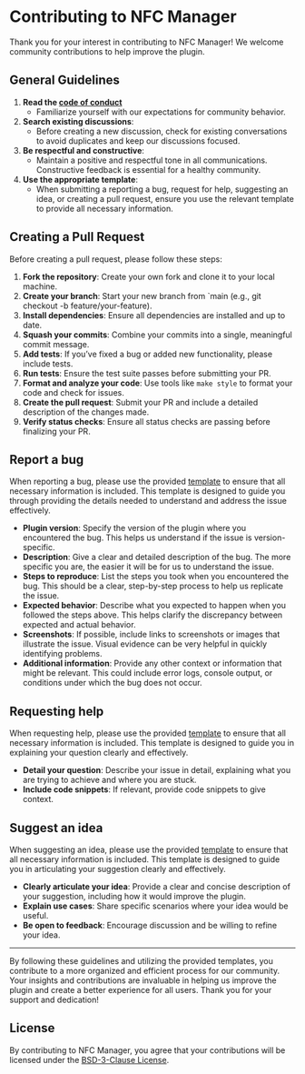 # Contributing to NFC Manager

Thank you for your interest in contributing to NFC Manager! We welcome community contributions to help improve the plugin.

## General Guidelines

1. **Read the [code of conduct](CODE_OF_CONDUCT.md)**
    - Familiarize yourself with our expectations for community behavior.
2. **Search existing discussions**:
    - Before creating a new discussion, check for existing conversations to avoid duplicates and keep our discussions
      focused.
3. **Be respectful and constructive**:
    - Maintain a positive and respectful tone in all communications. Constructive feedback is essential for a healthy
      community.
4. **Use the appropriate template**:
    - When submitting a reporting a bug, request for help, suggesting an idea, or creating a pull request, ensure you
      use the relevant template to provide all necessary information.

## Creating a Pull Request

Before creating a pull request, please follow these steps:

1. **Fork the repository**: Create your own fork and clone it to your local machine.
2. **Create your branch**: Start your new branch from `main (e.g., git checkout -b feature/your-feature).
3. **Install dependencies**: Ensure all dependencies are installed and up to date.
4. **Squash your commits**: Combine your commits into a single, meaningful commit message.
5. **Add tests**: If you’ve fixed a bug or added new functionality, please include tests.
6. **Run tests**: Ensure the test suite passes before submitting your PR.
7. **Format and analyze your code**: Use tools like `make style` to format your code and check for issues.
8. **Create the pull request**: Submit your PR and include a detailed description of the changes made.
9. **Verify status checks**: Ensure all status checks are passing before finalizing your PR.

## Report a bug

When reporting a bug, please use the provided [template](.github/DISCUSSION_TEMPLATE/report-a-bug.yml) to ensure that
all necessary information is included. This template is designed to guide you through providing the details needed to
understand and address the issue effectively.

- **Plugin version**: Specify the version of the plugin where you encountered the bug. This helps us understand if the issue
  is version-specific.
- **Description**: Give a clear and detailed description of the bug. The more specific you are, the easier it will be
  for us to understand the issue.
- **Steps to reproduce**: List the steps you took when you encountered the bug. This should be a clear, step-by-step
  process to help us replicate the issue.
- **Expected behavior**: Describe what you expected to happen when you followed the steps above. This helps clarify the
  discrepancy between expected and actual behavior.
- **Screenshots**: If possible, include links to screenshots or images that illustrate the issue. Visual evidence can be
  very helpful in quickly identifying problems.
- **Additional information**: Provide any other context or information that might be relevant. This could include error
  logs, console output, or conditions under which the bug does not occur.

## Requesting help

When requesting help, please use the provided [template](.github/DISCUSSION_TEMPLATE/request-help.yml) to ensure that
all necessary information is included. This template is designed to guide you in explaining your question clearly and
effectively.

- **Detail your question**: Describe your issue in detail, explaining what you are trying to achieve and where you are
  stuck.
- **Include code snippets**: If relevant, provide code snippets to give context.

## Suggest an idea

When suggesting an idea, please use the provided [template](.github/DISCUSSION_TEMPLATE/suggest-an-idea.yml) to ensure
that all necessary information is included. This template is designed to guide you in articulating your suggestion
clearly and effectively.

- **Clearly articulate your idea**: Provide a clear and concise description of your suggestion, including how it would
  improve the plugin.
- **Explain use cases**: Share specific scenarios where your idea would be useful.
- **Be open to feedback**: Encourage discussion and be willing to refine your idea.

---

By following these guidelines and utilizing the provided templates, you contribute to a more organized and efficient
process for our community. Your insights and contributions are invaluable in helping us improve the plugin and create a
better experience for all users. Thank you for your support and dedication!

## License

By contributing to NFC Manager, you agree that your contributions will be licensed under
the [BSD-3-Clause License](LICENSE).